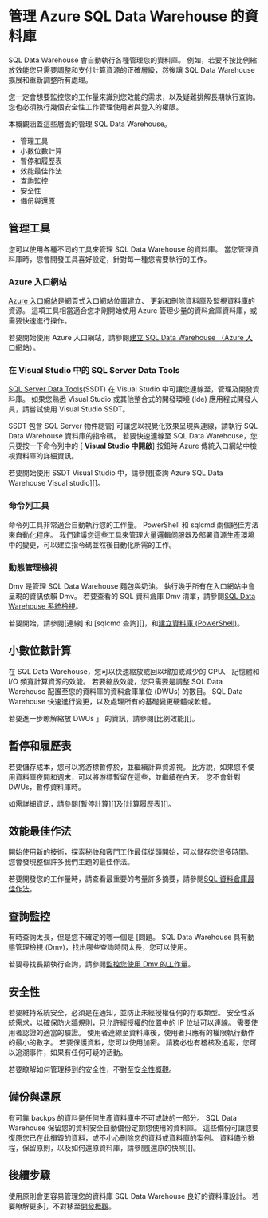 <properties
   pageTitle="管理資料庫中 Azure SQL Data Warehouse |Microsoft Azure"
   description="管理 SQL Data Warehouse 資料庫的概觀。 包含管理工具，DWUs 及擴充效能，疑難排解查詢效能，建立好的安全性原則，以及從資料損毀或地區的資料，請還原資料庫。"
   services="sql-data-warehouse"
   documentationCenter="NA"
   authors="barbkess"
   manager="barbkess"
   editor=""/>

<tags
   ms.service="sql-data-warehouse"
   ms.devlang="NA"
   ms.topic="article"
   ms.tgt_pltfrm="NA"
   ms.workload="data-services"
   ms.date="08/16/2016"
   ms.author="barbkess;sonyama;"/>

# <a name="manage-databases-in-azure-sql-data-warehouse"></a>管理 Azure SQL Data Warehouse 的資料庫

SQL Data Warehouse 會自動執行各種管理您的資料庫。 例如，若要不按比例縮放效能您只需要調整和支付計算資源的正確層級，然後讓 SQL Data Warehouse 擴展和重新調整所有處理。 

您一定會想要監控您的工作量來識別您效能的需求，以及疑難排解長期執行查詢。 您也必須執行幾個安全性工作管理使用者與登入的權限。

本概觀涵蓋這些層面的管理 SQL Data Warehouse。

- 管理工具
- 小數位數計算
- 暫停和履歷表
- 效能最佳作法
- 查詢監控
- 安全性
- 備份與還原

## <a name="management-tools"></a>管理工具

您可以使用各種不同的工具來管理 SQL Data Warehouse 的資料庫。 當您管理資料庫時，您會開發工具喜好設定，針對每一種您需要執行的工作。

### <a name="azure-portal"></a>Azure 入口網站
[Azure 入口網站][]是網頁式入口網站位置建立、 更新和刪除資料庫及監視資料庫的資源。 這項工具相當適合您才剛開始使用 Azure 管理少量的資料倉庫資料庫，或需要快速進行操作。

若要開始使用 Azure 入口網站，請參閱[建立 SQL Data Warehouse （Azure 入口網站）][]。

### <a name="sql-server-data-tools-in-visual-studio"></a>在 Visual Studio 中的 SQL Server Data Tools
[SQL Server Data Tools][](SSDT) 在 Visual Studio 中可讓您連線至，管理及開發資料庫。 如果您熟悉 Visual Studio 或其他整合式的開發環境 (Ide) 應用程式開發人員，請嘗試使用 Visual Studio SSDT。

SSDT 包含 SQL Server 物件總管] 可讓您以視覺化效果呈現與連線，請執行 SQL Data Warehouse 資料庫的指令碼。 若要快速連線至 SQL Data Warehouse，您只要按一下命令列中的 [ **Visual Studio 中開啟**] 按鈕時 Azure 傳統入口網站中檢視資料庫的詳細資訊。  

若要開始使用 SSDT Visual Studio 中，請參閱[查詢 Azure SQL Data Warehouse Visual studio][]。

### <a name="command-line-tools"></a>命令列工具
命令列工具非常適合自動執行您的工作量。  PowerShell 和 sqlcmd 兩個絕佳方法來自動化程序。  我們建議您這些工具來管理大量邏輯伺服器及部署資源生產環境中的變更，可以建立指令碼並然後自動化所需的工作。

### <a name="dynamic-management-views"></a>動態管理檢視 

Dmv 是管理 SQL Data Warehouse 麵包與奶油。 執行幾乎所有在入口網站中會呈現的資訊依賴 Dmv。 若要查看的 SQL 資料倉庫 Dmv 清單，請參閱[SQL Data Warehouse 系統檢視][]。

若要開始，請參閱[連線] 和 [sqlcmd 查詢][]，和[建立資料庫 (PowerShell)][]。

## <a name="scale-compute"></a>小數位數計算

在 SQL Data Warehouse，您可以快速縮放或回以增加或減少的 CPU、 記憶體和 I/O 頻寬計算資源的效能。 若要縮放效能，您只需要是調整 SQL Data Warehouse 配置至您的資料庫的資料倉庫單位 (DWUs) 的數目。 SQL Data Warehouse 快速進行變更，以及處理所有的基礎變更硬體或軟體。

若要進一步瞭解縮放 DWUs 」 的資訊，請參閱[比例效能][]。

##  <a name="pause-and-resume"></a>暫停和履歷表

若要儲存成本，您可以將游標暫停於，並繼續計算資源視。 比方說，如果您不使用資料庫夜間和週末，可以將游標暫留在這些，並繼續在白天。 您不會針對 DWUs，暫停資料庫時。

如需詳細資訊，請參閱[暫停計算][]及[計算履歷表][]。

## <a name="performance-best-practices"></a>效能最佳作法

開始使用新的技術，探索秘訣和竅門工作最佳從頭開始，可以儲存您很多時間。  您會發現整個許多我們主題的最佳作法。

若要開發您的工作量時，請查看最重要的考量許多摘要，請參閱[SQL 資料倉庫最佳作法][]。

## <a name="query-monitoring"></a>查詢監控

有時查詢太長，但是您不確定的哪一個是 [問題。 SQL Data Warehouse 具有動態管理檢視 (Dmv)，找出哪些查詢時間太長，您可以使用。 

若要尋找長期執行查詢，請參閱[監控您使用 Dmv 的工作量][]。

## <a name="security"></a>安全性

若要維持系統安全，必須是在通知，並防止未經授權任何的存取類型。 安全性系統需求，以確保防火牆規則，只允許經授權的位置中的 IP 位址可以連線。 需要使用者認證的適當的驗證。 使用者連線至資料庫後，使用者只應有的權限執行動作的最小的數字。 若要保護資料，您可以使用加密。 請務必也有稽核及追蹤，您可以追溯事件，如果有任何可疑的活動。

若要瞭解如何管理移到的安全性，不對至[安全性概觀][]。

## <a name="backup-and-restore"></a>備份與還原

有可靠 backps 的資料是任何生產資料庫中不可或缺的一部分。 SQL Data Warehouse 保留您的資料安全自動備份定期您使用的資料庫。 這些備份可讓您要復原您已在此損毀的資料，或不小心刪除您的資料或資料庫的案例。  資料備份排程，保留原則，以及如何還原資料庫，請參閱[還原的快照][]。

## <a name="next-steps"></a>後續步驟
使用原則會更容易管理您的資料庫 SQL Data Warehouse 良好的資料庫設計。 若要瞭解更多]，不對移至[開發概觀][]。

<!--Image references-->

<!--Article references-->
[建立 SQL Data Warehouse （Azure 入口網站）]: sql-data-warehouse-get-started-provision.md
[建立資料庫 (PowerShell)]: sql-data-warehouse-get-started-provision-powershell
[connection]: sql-data-warehouse-develop-connections.md
[使用 Visual Studio 查詢 Azure SQL Data Warehouse]: sql-data-warehouse-query-visual-studio.md
[連線並 sqlcmd 的查詢]: sql-data-warehouse-get-started-connect-sqlcmd.md
[開發概觀]: sql-data-warehouse-overview-develop.md
[監控您使用 Dmv 的工作量]: sql-data-warehouse-manage-monitor.md
[暫停運算]: sql-data-warehouse-manage-compute-overview.md#pause-compute-bk
[還原快照]: sql-data-warehouse-restore-database-overview.md
[履歷表運算]: sql-data-warehouse-manage-compute-overview.md#resume-compute-performance-bk
[縮放比例效能]: sql-data-warehouse-manage-compute-overview.md#scale-performance-bk
[安全性概觀]: sql-data-warehouse-overview-manage-security.md
[SQL 資料倉庫最佳作法]: sql-data-warehouse-best-practices.md
[SQL Data Warehouse 系統檢視]: sql-data-warehouse-reference-tsql-system-views.md

<!--MSDN references-->
[SQL Server Data Tools]: https://msdn.microsoft.com/library/mt204009.aspx

<!--Other web references-->
[Azure 入口網站]: http://portal.azure.com/
